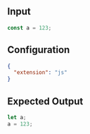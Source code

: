 
## Input
```javascript input
const a = 123;
```

## Configuration
```json configuration
{
  "extension": "js"
}
```

## Expected Output
```javascript expected output
let a;
a = 123;
```
